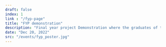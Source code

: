 ```yaml
---
draft: false
index: 1
link : "/fyp-page"
title: "FYP demonstration"
description: "Final year project Demonstration where the graduates of the year 2020 showcased their projects to the Students."
date: "Dec 20, 2022"
src: "/events/fyp_poster.jpg"
---
```

